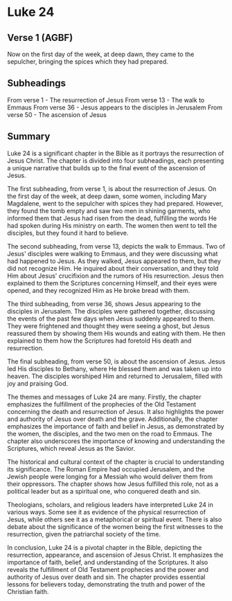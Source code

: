 # Luke 24

## Verse 1 (AGBF)

Now on the first day of the week, at deep dawn, they came to the sepulcher, bringing the spices which they had prepared.

## Subheadings

From verse 1 - The resurrection of Jesus
From verse 13 - The walk to Emmaus
From verse 36 - Jesus appears to the disciples in Jerusalem
From verse 50 - The ascension of Jesus

## Summary

Luke 24 is a significant chapter in the Bible as it portrays the resurrection of Jesus Christ. The chapter is divided into four subheadings, each presenting a unique narrative that builds up to the final event of the ascension of Jesus.

The first subheading, from verse 1, is about the resurrection of Jesus. On the first day of the week, at deep dawn, some women, including Mary Magdalene, went to the sepulcher with spices they had prepared. However, they found the tomb empty and saw two men in shining garments, who informed them that Jesus had risen from the dead, fulfilling the words He had spoken during His ministry on earth. The women then went to tell the disciples, but they found it hard to believe.

The second subheading, from verse 13, depicts the walk to Emmaus. Two of Jesus' disciples were walking to Emmaus, and they were discussing what had happened to Jesus. As they walked, Jesus appeared to them, but they did not recognize Him. He inquired about their conversation, and they told Him about Jesus' crucifixion and the rumors of His resurrection. Jesus then explained to them the Scriptures concerning Himself, and their eyes were opened, and they recognized Him as He broke bread with them. 

The third subheading, from verse 36, shows Jesus appearing to the disciples in Jerusalem. The disciples were gathered together, discussing the events of the past few days when Jesus suddenly appeared to them. They were frightened and thought they were seeing a ghost, but Jesus reassured them by showing them His wounds and eating with them. He then explained to them how the Scriptures had foretold His death and resurrection.

The final subheading, from verse 50, is about the ascension of Jesus. Jesus led His disciples to Bethany, where He blessed them and was taken up into heaven. The disciples worshiped Him and returned to Jerusalem, filled with joy and praising God.

The themes and messages of Luke 24 are many. Firstly, the chapter emphasizes the fulfillment of the prophecies of the Old Testament concerning the death and resurrection of Jesus. It also highlights the power and authority of Jesus over death and the grave. Additionally, the chapter emphasizes the importance of faith and belief in Jesus, as demonstrated by the women, the disciples, and the two men on the road to Emmaus. The chapter also underscores the importance of knowing and understanding the Scriptures, which reveal Jesus as the Savior.

The historical and cultural context of the chapter is crucial to understanding its significance. The Roman Empire had occupied Jerusalem, and the Jewish people were longing for a Messiah who would deliver them from their oppressors. The chapter shows how Jesus fulfilled this role, not as a political leader but as a spiritual one, who conquered death and sin. 

Theologians, scholars, and religious leaders have interpreted Luke 24 in various ways. Some see it as evidence of the physical resurrection of Jesus, while others see it as a metaphorical or spiritual event. There is also debate about the significance of the women being the first witnesses to the resurrection, given the patriarchal society of the time.

In conclusion, Luke 24 is a pivotal chapter in the Bible, depicting the resurrection, appearance, and ascension of Jesus Christ. It emphasizes the importance of faith, belief, and understanding of the Scriptures. It also reveals the fulfillment of Old Testament prophecies and the power and authority of Jesus over death and sin. The chapter provides essential lessons for believers today, demonstrating the truth and power of the Christian faith.